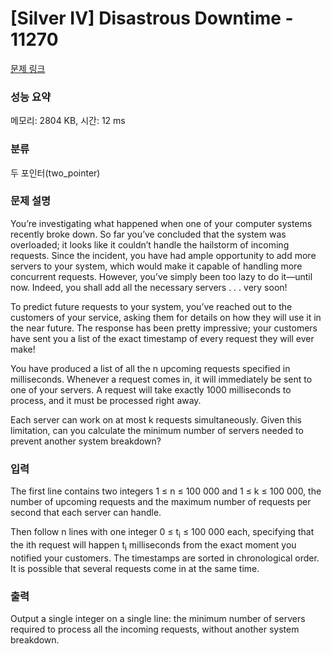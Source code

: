 # [Silver IV] Disastrous Downtime - 11270 

[문제 링크](https://www.acmicpc.net/problem/11270) 

### 성능 요약

메모리: 2804 KB, 시간: 12 ms

### 분류

두 포인터(two_pointer)

### 문제 설명

<p>You’re investigating what happened when one of your computer systems recently broke down. So far you’ve concluded that the system was overloaded; it looks like it couldn’t handle the hailstorm of incoming requests. Since the incident, you have had ample opportunity to add more servers to your system, which would make it capable of handling more concurrent requests. However, you’ve simply been too lazy to do it—until now. Indeed, you shall add all the necessary servers . . . very soon!</p>

<p>To predict future requests to your system, you’ve reached out to the customers of your service, asking them for details on how they will use it in the near future. The response has been pretty impressive; your customers have sent you a list of the exact timestamp of every request they will ever make!</p>

<p>You have produced a list of all the n upcoming requests specified in milliseconds. Whenever a request comes in, it will immediately be sent to one of your servers. A request will take exactly 1000 milliseconds to process, and it must be processed right away.</p>

<p>Each server can work on at most k requests simultaneously. Given this limitation, can you calculate the minimum number of servers needed to prevent another system breakdown?</p>

### 입력 

 <p>The first line contains two integers 1 ≤ n ≤ 100 000 and 1 ≤ k ≤ 100 000, the number of upcoming requests and the maximum number of requests per second that each server can handle.</p>

<p>Then follow n lines with one integer 0 ≤ t<sub>i</sub> ≤ 100 000 each, specifying that the ith request will happen t<sub>i</sub> milliseconds from the exact moment you notified your customers. The timestamps are sorted in chronological order. It is possible that several requests come in at the same time.</p>

### 출력 

 <p>Output a single integer on a single line: the minimum number of servers required to process all the incoming requests, without another system breakdown.</p>

